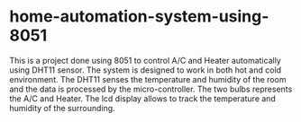 # home-automation-system-using-8051
This is a project done using 8051 to control A/C and Heater automatically using DHT11 sensor.
The system is designed to work in both hot and cold environment.
The DHT11 senses the temperature and humidity of the room and the data is processed by the micro-controller.
The two bulbs represents the A/C and Heater.
The lcd display allows to track the temperature and humidity of the surrounding.
